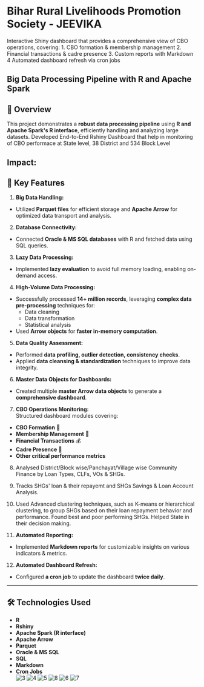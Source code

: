 # Bihar Rural Livelihoods Promotion Society - JEEVIKA
Interactive Shiny dashboard that provides a comprehensive view of CBO operations, covering: 1. CBO formation &amp; membership management 2. Financial transactions &amp; cadre presence 3. Custom reports with Markdown 4 Automated dashboard refresh via cron jobs

## Big Data Processing Pipeline with R and Apache Spark

## 📌 Overview  
This project demonstrates a **robust data processing pipeline** using **R and Apache Spark's R interface**, efficiently handling and analyzing large datasets. Developed End-to-End Rshiny Dashboard that help in monitoring of CBO performace at State level, 38 District and 534 Block Level
## Impact:

## 🔹 Key Features  

1. **Big Data Handling:**  
- Utilized **Parquet files** for efficient storage and **Apache Arrow** for optimized data transport and analysis.  

2. **Database Connectivity:**  
- Connected **Oracle & MS SQL databases** with R and fetched data using SQL queries.  

3. **Lazy Data Processing:**  
- Implemented **lazy evaluation** to avoid full memory loading, enabling on-demand access.  

4. **High-Volume Data Processing:**  
- Successfully processed **14+ million records**, leveraging **complex data pre-processing** 
techniques for:  
  - Data cleaning  
  - Data transformation  
  - Statistical analysis  
- Used **Arrow objects** for **faster in-memory computation**.  

5. **Data Quality Assessment:**  
- Performed **data profiling, outlier detection, consistency checks**.  
- Applied **data cleansing & standardization** techniques to improve data integrity.  

6. **Master Data Objects for Dashboards:**  
- Created multiple **master Arrow data objects** to generate a **comprehensive dashboard**.  

7. **CBO Operations Monitoring:**  
Structured dashboard modules covering:  
- **CBO Formation** 🏢  
- **Membership Management** 👥  
- **Financial Transactions** 💰  
- **Cadre Presence** 🏅  
- **Other critical performance metrics** 

8. Analysed District/Block wise/Panchayat/Village wise Community Finance by Loan Types, CLFs, VOs & SHGs. 
9. Tracks SHGs' loan & their repayemt and SHGs Savings & Loan Account Analysis. 
10. Used Advanced clustering techniques, such as K-means or hierarchical clustering, to group SHGs based on their loan repayment behavior and performance. Found best and poor performing SHGs. Helped State in their decision making.

11. **Automated Reporting:**  
- Implemented **Markdown reports** for customizable insights on various indicators & metrics.  

12. **Automated Dashboard Refresh:**  
- Configured **a cron job** to update the dashboard **twice daily**.  

---

## 🛠️ Technologies Used  
- **R**  
- **Rshiny** 
- **Apache Spark (R interface)**  
- **Apache Arrow**  
- **Parquet**  
- **Oracle & MS SQL**  
- **SQL**  
- **Markdown**  
- **Cron Jobs**  
![3](https://github.com/user-attachments/assets/97fb152b-163a-4a24-b81e-c44d9f1ba0f9)
![4](https://github.com/user-attachments/assets/e3d98f42-3407-4116-ab69-e7f58bb31e20)
![5](https://github.com/user-attachments/assets/f3a965f2-36c8-475d-ae32-17f1eb0689b4)
![8](https://github.com/user-attachments/assets/ba4c5c79-2846-451b-9998-cad2d12ce975)
![6](https://github.com/user-attachments/assets/4a4b5ebc-5e83-41d7-b57d-c8475f64fe9c)
![7](https://github.com/user-attachments/assets/6498ab1e-fd00-4c47-be19-c4c7686a6239)






 

